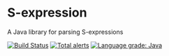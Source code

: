 # S-expression
A Java library for parsing S-expressions

[![Build Status](https://travis-ci.com/mcculley/sexpression.svg?branch=master)](https://travis-ci.com/mcculley/sexpression) [![Total alerts](https://img.shields.io/lgtm/alerts/g/mcculley/sexpression.svg?logo=lgtm&logoWidth=18)](https://lgtm.com/projects/g/mcculley/sexpression/alerts/) [![Language grade: Java](https://img.shields.io/lgtm/grade/java/g/mcculley/sexpression.svg?logo=lgtm&logoWidth=18)](https://lgtm.com/projects/g/mcculley/sexpression/context:java)
